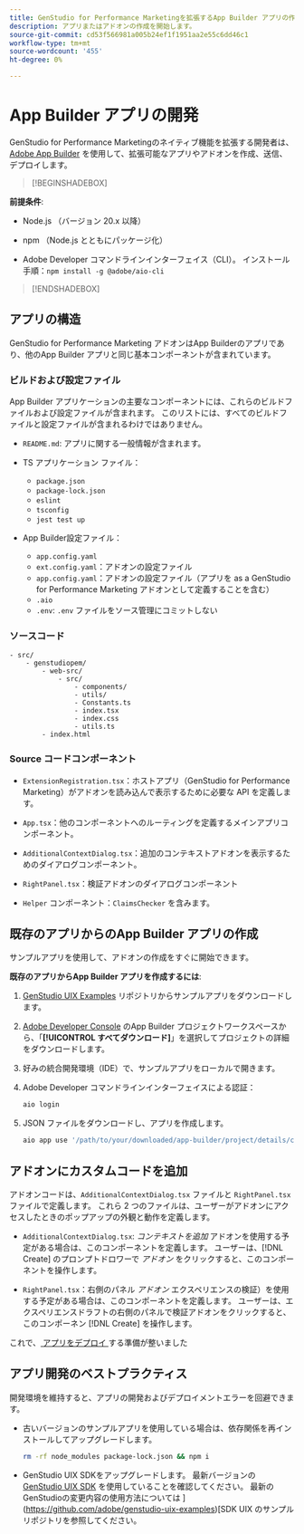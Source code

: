 ```yaml
---
title: GenStudio for Performance Marketingを拡張するApp Builder アプリの作成
description: アプリまたはアドオンの作成を開始します。
source-git-commit: cd53f566981a005b24ef1f1951aa2e55c6dd46c1
workflow-type: tm+mt
source-wordcount: '455'
ht-degree: 0%

---
```


# App Builder アプリの開発

GenStudio for Performance Marketingのネイティブ機能を拡張する開発者は、[Adobe App Builder](https://developer.adobe.com/app-builder/) を使用して、拡張可能なアプリやアドオンを作成、送信、デプロイします。

>[!BEGINSHADEBOX]

**前提条件**:

* Node.js （バージョン 20.x 以降）

* npm （Node.js とともにパッケージ化）

* Adobe Developer コマンドラインインターフェイス（CLI）。 インストール手順：`npm install -g @adobe/aio-cli`

>[!ENDSHADEBOX]

## アプリの構造

GenStudio for Performance Marketing アドオンはApp Builderのアプリであり、他のApp Builder アプリと同じ基本コンポーネントが含まれています。

### ビルドおよび設定ファイル

App Builder アプリケーションの主要なコンポーネントには、これらのビルドファイルおよび設定ファイルが含まれます。 このリストには、すべてのビルドファイルと設定ファイルが含まれるわけではありません。

* `README.md`: アプリに関する一般情報が含まれます。

* TS アプリケーション ファイル：

   * `package.json`
   * `package-lock.json`
   * `eslint`
   * `tsconfig`
   * `jest test up`

* App Builder設定ファイル：

   * `app.config.yaml`
   * `ext.config.yaml`：アドオンの設定ファイル
   * `app.config.yaml`：アドオンの設定ファイル（アプリを as a GenStudio for Performance Marketing アドオンとして定義することを含む）
   * `.aio`
   * `.env`: `.env` ファイルをソース管理にコミットしない

### ソースコード

```
- src/
    - genstudiopem/
        - web-src/
            - src/
                - components/
                - utils/
                - Constants.ts
                - index.tsx
                - index.css
                - utils.ts
        - index.html
```

### Source コードコンポーネント

* `ExtensionRegistration.tsx`：ホストアプリ（GenStudio for Performance Marketing）がアドオンを読み込んで表示するために必要な API を定義します。

* `App.tsx`：他のコンポーネントへのルーティングを定義するメインアプリコンポーネント。

* `AdditionalContextDialog.tsx`：追加のコンテキストアドオンを表示するためのダイアログコンポーネント。

* `RightPanel.tsx`：検証アドオンのダイアログコンポーネント

* `Helper` コンポーネント：`ClaimsChecker` を含みます。

## 既存のアプリからのApp Builder アプリの作成

サンプルアプリを使用して、アドオンの作成をすぐに開始できます。

**既存のアプリからApp Builder アプリを作成するには**:

1. [GenStudio UIX Examples](https://github.com/adobe/genstudio-uix-examples) リポジトリからサンプルアプリをダウンロードします。

1. [Adobe Developer Console](https://developer.adobe.com/console/) のApp Builder プロジェクトワークスペースから、「**[!UICONTROL すべてダウンロード]**」を選択してプロジェクトの詳細をダウンロードします。

1. 好みの統合開発環境（IDE）で、サンプルアプリをローカルで開きます。

1. Adobe Developer コマンドラインインターフェイスによる認証：

   ```bash
   aio login
   ```

1. JSON ファイルをダウンロードし、アプリを作成します。

   ```bash
   aio app use '/path/to/your/downloaded/app-builder/project/details/config.json'
   ```

## アドオンにカスタムコードを追加

アドオンコードは、`AdditionalContextDialog.tsx` ファイルと `RightPanel.tsx` ファイルで定義します。 これら 2 つのファイルは、ユーザーがアドオンにアクセスしたときのポップアップの外観と動作を定義します。

* `AdditionalContextDialog.tsx`: _コンテキストを追加_ アドオンを使用する予定がある場合は、このコンポーネントを定義します。 ユーザーは、[!DNL Create] のプロンプトドロワーで _アドオン_ をクリックすると、このコンポーネントを操作します。

* `RightPanel.tsx`：右側のパネル _アドオン_ エクスペリエンスの検証）を使用する予定がある場合は、このコンポーネントを定義します。 ユーザーは、エクスペリエンスドラフトの右側のパネルで検証アドオンをクリックすると、このコンポーネン [!DNL Create] を操作します。

これで、[ アプリをデプロイ ](deploy-app.md) する準備が整いました

## アプリ開発のベストプラクティス

開発環境を維持すると、アプリの開発およびデプロイメントエラーを回避できます。

* 古いバージョンのサンプルアプリを使用している場合は、依存関係を再インストールしてアップグレードします。

  ```bash
  rm -rf node_modules package-lock.json && npm i
  ```

* GenStudio UIX SDKをアップグレードします。 最新バージョンの [GenStudio UIX SDK](https://github.com/adobe/genstudio-uix-sdk) を使用していることを確認してください。 最新のGenStudioの変更内容の使用方法については ](https://github.com/adobe/genstudio-uix-examples)[SDK UIX のサンプルリポジトリを参照してください。

